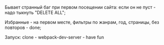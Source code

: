 Бывает странный баг при первом посещении сайта: если он не пуст - надо тыкнуть "DELETE ALL";

Избранные - на первом месте, фильтры по жанрам, год, страницы, без повторов  - done;

Запуск: clone - webpack-dev-server - have fun